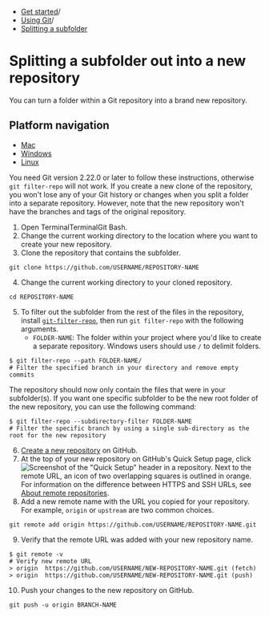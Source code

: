   * [Get started](https://docs.github.com/en/get-started "Get started")/
  * [Using Git](https://docs.github.com/en/get-started/using-git "Using Git")/
  * [Splitting a subfolder](https://docs.github.com/en/get-started/using-git/splitting-a-subfolder-out-into-a-new-repository "Splitting a subfolder")


# Splitting a subfolder out into a new repository
You can turn a folder within a Git repository into a brand new repository.
## Platform navigation
  * [Mac](https://docs.github.com/en/get-started/using-git/splitting-a-subfolder-out-into-a-new-repository?platform=mac)
  * [Windows](https://docs.github.com/en/get-started/using-git/splitting-a-subfolder-out-into-a-new-repository?platform=windows)
  * [Linux](https://docs.github.com/en/get-started/using-git/splitting-a-subfolder-out-into-a-new-repository?platform=linux)


You need Git version 2.22.0 or later to follow these instructions, otherwise `git filter-repo` will not work.
If you create a new clone of the repository, you won't lose any of your Git history or changes when you split a folder into a separate repository. However, note that the new repository won't have the branches and tags of the original repository.
  1. Open TerminalTerminalGit Bash.
  2. Change the current working directory to the location where you want to create your new repository.
  3. Clone the repository that contains the subfolder.
```
git clone https://github.com/USERNAME/REPOSITORY-NAME

```

  4. Change the current working directory to your cloned repository.
```
cd REPOSITORY-NAME

```

  5. To filter out the subfolder from the rest of the files in the repository, install [`git-filter-repo`](https://github.com/newren/git-filter-repo), then run `git filter-repo` with the following arguments.
     * `FOLDER-NAME`: The folder within your project where you'd like to create a separate repository.
Windows users should use `/` to delimit folders.
```
$ git filter-repo --path FOLDER-NAME/
# Filter the specified branch in your directory and remove empty commits

```

The repository should now only contain the files that were in your subfolder(s).
If you want one specific subfolder to be the new root folder of the new repository, you can use the following command:
```
$ git filter-repo --subdirectory-filter FOLDER-NAME
# Filter the specific branch by using a single sub-directory as the root for the new repository

```

  6. [Create a new repository](https://docs.github.com/en/repositories/creating-and-managing-repositories/creating-a-new-repository) on GitHub.
  7. At the top of your new repository on GitHub's Quick Setup page, click 
![Screenshot of the "Quick Setup" header in a repository. Next to the remote URL, an icon of two overlapping squares is outlined in orange.](https://docs.github.com/assets/cb-48146/images/help/repository/copy-remote-repository-url-quick-setup.png)
For information on the difference between HTTPS and SSH URLs, see [About remote repositories](https://docs.github.com/en/get-started/git-basics/about-remote-repositories).
  8. Add a new remote name with the URL you copied for your repository. For example, `origin` or `upstream` are two common choices.
```
git remote add origin https://github.com/USERNAME/REPOSITORY-NAME.git

```

  9. Verify that the remote URL was added with your new repository name.
```
$ git remote -v
# Verify new remote URL
> origin  https://github.com/USERNAME/NEW-REPOSITORY-NAME.git (fetch)
> origin  https://github.com/USERNAME/NEW-REPOSITORY-NAME.git (push)

```

  10. Push your changes to the new repository on GitHub.
```
git push -u origin BRANCH-NAME

```



